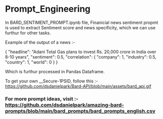 # Prompt_Engineering

In BARD_SENTIMENT_PROMPT.ipynb file, Finanicial news sentiment propmt is used to extract Sentiment score and news specificity, which we can use furthur for other tasks.

Example of the output of a news :-

{
  "headline": "Adani Total Gas plans to invest Rs. 20,000 crore in India over 8-10 years",
  "sentiment": 0.5,
  "correlation": {
    "company": 1,
    "industry": 0.5,
    "country": 1,
    "world": 0
  }
}

Which is furthur processed in Pandas Dataframe.


To get your own __Secure-1PSID, follow this :- https://github.com/dsdanielpark/Bard-API/blob/main/assets/bard_api.gif


### For more prompt ideas, visit :- https://github.com/dsdanielpark/amazing-bard-prompts/blob/main/bard_prompts/bard_prompts_english.csv
